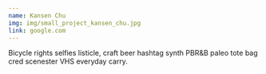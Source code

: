 ```yaml
---
name: Kansen Chu
img: img/small_project_kansen_chu.jpg
link: google.com
---
```

Bicycle rights selfies listicle, craft beer hashtag synth PBR&B paleo tote bag cred scenester VHS everyday carry.